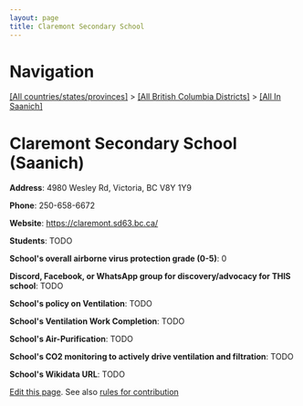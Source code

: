 ```yaml
---
layout: page
title: Claremont Secondary School
---
```

# Navigation

[[All countries/states/provinces]](../../..) > [[All British Columbia Districts]](../..) > [[All In Saanich]](..)

# Claremont Secondary School (Saanich)

**Address**: 4980 Wesley Rd, Victoria, BC V8Y 1Y9

**Phone**: 250-658-6672

**Website**: <https://claremont.sd63.bc.ca/>

**Students**: TODO

**School's overall airborne virus protection grade (0-5)**: 0

**Discord, Facebook, or WhatsApp group for discovery/advocacy for THIS school**: TODO

**School's policy on Ventilation**: TODO

**School's Ventilation Work Completion**: TODO

**School's Air-Purification**: TODO

**School's CO2 monitoring to actively drive ventilation and filtration**: TODO

**School's Wikidata URL**: TODO


[Edit this page](https://github.com/ventilate-schools/BC/edit/main/./Saanich/Claremont_Secondary_School.md). See also [rules for contribution](../../../contribution-rules/)